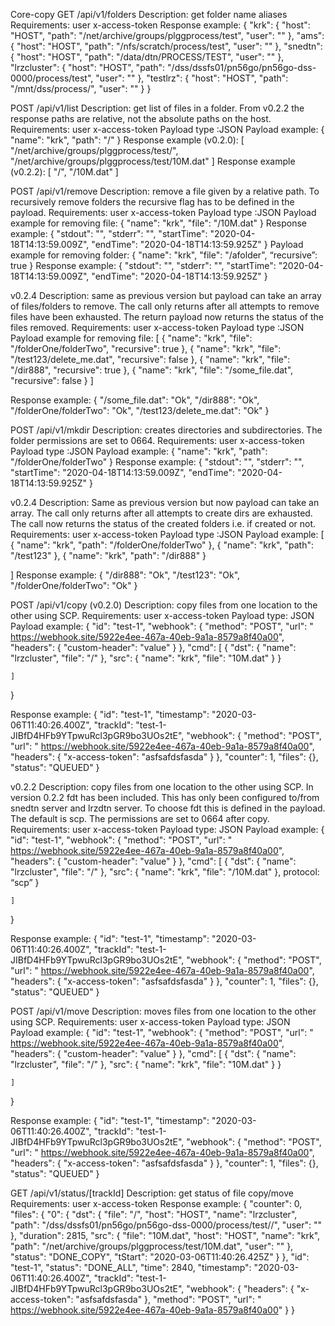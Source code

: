 Core-copy
GET /api/v1/folders
Description: get folder name aliases
Requirements: user x-access-token
Response example: 
{
    "krk": {
        "host": "HOST",
        "path": "/net/archive/groups/plggprocess/test",
        "user": ""
    },
    "ams": {
        "host": "HOST",
        "path": "/nfs/scratch/process/test",
        "user": ""
    },
    "snedtn": {
        "host": "HOST",
        "path": "/data/dtn/PROCESS/TEST",
        "user": ""
    },
    "lrzcluster": {
        "host": "HOST",
        "path": "/dss/dssfs01/pn56go/pn56go-dss-0000/process/test",
        "user": ""
    },
    "testlrz": {
        "host": "HOST",
        "path": "/mnt/dss/process/",
        "user": ""
    }
}



POST /api/v1/list
Description: get list of files in a folder. From v0.2.2 the response paths are relative, not the absolute paths on the host.
Requirements: user x-access-token
Payload type :JSON
Payload example: 
{
    "name": "krk",
    "path": "/"
 }
Response example (v0.2.0): 
[
    "/net/archive/groups/plggprocess/test/",
    "/net/archive/groups/plggprocess/test/10M.dat"
]
Response example (v0.2.2): 
[
    "/",
    "/10M.dat"
]

POST /api/v1/remove
Description: remove a file given by a relative path. To recursively remove folders the recursive flag has to be defined in the payload.
Requirements: user x-access-token
Payload type :JSON
Payload example for removing file: 
{
    "name": "krk",
    "file": "/10M.dat"
 }
Response example: 
{
    "stdout": "",
    "stderr": "",
    "startTime": "2020-04-18T14:13:59.009Z",
    "endTime": "2020-04-18T14:13:59.925Z"
}
Payload example for removing folder: 
{
    "name": "krk",
    "file": "/afolder",
    “recursive”: true
 }
Response example: 
{
    "stdout": "",
    "stderr": "",
    "startTime": "2020-04-18T14:13:59.009Z",
    "endTime": "2020-04-18T14:13:59.925Z"
}
 

v0.2.4
Description: same as previous version but payload can take an array of files/folders to remove. The call only returns after all attempts to remove files have been exhausted. The return payload now returns the status of the files removed.
Requirements: user x-access-token
Payload type :JSON
Payload example for removing file: 
[
    {    "name": "krk",     "file": "/folderOne/folderTwo",    "recursive": true     },
    {     "name": "krk",     "file": "/test123/delete_me.dat",     "recursive": false    },
    {     "name": "krk",     "file": "/dir888",     "recursive": true    },
    {     "name": "krk",     "file": "/some_file.dat",     "recursive": false     }
]


Response example: 
{
    "/some_file.dat": "Ok",
    "/dir888": "Ok",
    "/folderOne/folderTwo": "Ok",
    "/test123/delete_me.dat": "Ok"
}
 

POST /api/v1/mkdir
Description: creates directories and subdirectories. The folder permissions are set to 0664.
Requirements: user x-access-token
Payload type :JSON
Payload example: 
{
    "name": "krk",
    "path": "/folderOne/folderTwo"
 }
Response example: 
{
    "stdout": "",
    "stderr": "",
    "startTime": "2020-04-18T14:13:59.009Z",
    "endTime": "2020-04-18T14:13:59.925Z"
}
 
 
v0.2.4
Description: Same as previous version but now payload can take an array. The call only returns after all attempts to create dirs are exhausted. The call now returns the status of the created folders i.e. if created or not.
Requirements: user x-access-token
Payload type :JSON
Payload example: 
[
    {    "name": "krk",    "path": "/folderOne/folderTwo"    },
    {     "name": "krk",     "path": "/test123"    },
    {     "name": "krk",     "path": "/dir888"    }
    
]
Response example: 
{
    "/dir888": "Ok",
    "/test123": "Ok",
    "/folderOne/folderTwo": "Ok"
}
 

POST /api/v1/copy (v0.2.0)
Description: copy files from one location to the other using SCP.
Requirements: user x-access-token
Payload type: JSON
Payload example:
{
    "id": "test-1",
    "webhook": {
            "method": "POST",
            "url": "  https://webhook.site/5922e4ee-467a-40eb-9a1a-8579a8f40a00",
            "headers": {
                "custom-header": "value"
            }
     },
    "cmd":
    [
        {
        "dst": {
            "name": "lrzcluster",
            "file": "/"
        },
        "src": {
            "name": "krk",
            "file": "10M.dat"
        }
    }
    
    ]
 }

Response example:
{
    "id": "test-1",
    "timestamp": "2020-03-06T11:40:26.400Z",
    "trackId": "test-1-JIBfD4HFb9YTpwuRcl3pGR9bo3UOs2tE",
    "webhook": {
        "method": "POST",
        "url": "  https://webhook.site/5922e4ee-467a-40eb-9a1a-8579a8f40a00",
        "headers": {
            "x-access-token": "asfsafdsfasda"
        }
    },
    "counter": 1,
    "files": {},
    "status": "QUEUED"
}
 
v0.2.2
Description: copy files from one location to the other using SCP. In version 0.2.2 fdt has been included. This has only been configured to/from snedtn server and lrzdtn server. To choose fdt this is defined in the payload. The default is scp. The permissions are set to 0664 after copy.
Requirements: user x-access-token
Payload type: JSON
Payload example:
{
    "id": "test-1",
    "webhook": {
            "method": "POST",
            "url": "  https://webhook.site/5922e4ee-467a-40eb-9a1a-8579a8f40a00",
            "headers": {
                "custom-header": "value"
            }
     },
    "cmd":
    [
        {
        "dst": {
            "name": "lrzcluster",
            "file": "/"
        },
        "src": {
            "name": "krk",
            "file": "/10M.dat"
        },
    protocol: “scp”
    }
    
    ]
 }

Response example:
{
    "id": "test-1",
    "timestamp": "2020-03-06T11:40:26.400Z",
    "trackId": "test-1-JIBfD4HFb9YTpwuRcl3pGR9bo3UOs2tE",
    "webhook": {
        "method": "POST",
        "url": "  https://webhook.site/5922e4ee-467a-40eb-9a1a-8579a8f40a00",
        "headers": {
            "x-access-token": "asfsafdsfasda"
        }
    },
    "counter": 1,
    "files": {},
    "status": "QUEUED"
}
 

POST /api/v1/move
Description: moves files from one location to the other using SCP.
Requirements: user x-access-token
Payload type: JSON
Payload example:
{
    "id": "test-1",
    "webhook": {
            "method": "POST",
            "url": "  https://webhook.site/5922e4ee-467a-40eb-9a1a-8579a8f40a00",
            "headers": {
                "custom-header": "value"
            }
     },
    "cmd":
    [
        {
        "dst": {
            "name": "lrzcluster",
            "file": "/"
        },
        "src": {
            "name": "krk",
            "file": "10M.dat"
        }
    }
    
    ]
 }

Response example:
{
    "id": "test-1",
    "timestamp": "2020-03-06T11:40:26.400Z",
    "trackId": "test-1-JIBfD4HFb9YTpwuRcl3pGR9bo3UOs2tE",
    "webhook": {
        "method": "POST",
        "url": "  https://webhook.site/5922e4ee-467a-40eb-9a1a-8579a8f40a00",
        "headers": {
            "x-access-token": "asfsafdsfasda"
        }
    },
    "counter": 1,
    "files": {},
    "status": "QUEUED"
}

GET /api/v1/status/[trackId]
Description: get status of file copy/move
Requirements: user x-access-token
Response example: 
{
    "counter": 0,
    "files": {
        "0": {
            "dst": {
                "file": "/",
                "host": "HOST",
                "name": "lrzcluster",
                "path": "/dss/dssfs01/pn56go/pn56go-dss-0000/process/test//",
                "user": ""
            },
            "duration": 2815,
            "src": {
                "file": "10M.dat",
                "host": "HOST",
                "name": "krk",
                "path": "/net/archive/groups/plggprocess/test/10M.dat",
                "user": ""
            },
            "status": "DONE_COPY",
            "tStart": "2020-03-06T11:40:26.425Z"
        }
    },
    "id": "test-1",
    "status": "DONE_ALL",
    "time": 2840,
    "timestamp": "2020-03-06T11:40:26.400Z",
    "trackId": "test-1-JIBfD4HFb9YTpwuRcl3pGR9bo3UOs2tE",
    "webhook": {
        "headers": {
            "x-access-token": "asfsafdsfasda"
        },
        "method": "POST",
        "url": "  https://webhook.site/5922e4ee-467a-40eb-9a1a-8579a8f40a00"
    }
}

